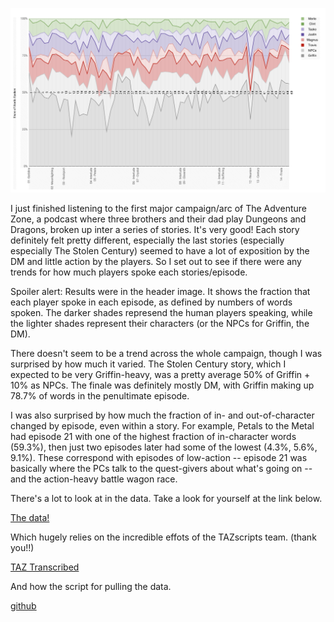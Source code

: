![Who speaks per episode](https://github.com/beekley/beekley.github.io/blob/master/images/2019-01-24.png?raw=true)

I just finished listening to the first major campaign/arc of The Adventure Zone, a podcast where three brothers and their dad play Dungeons and Dragons, broken up inter a series of stories. It's very good! Each story definitely felt pretty different, especially the last stories (especially especially The Stolen Century) seemed to have a lot of exposition by the DM and little action by the players. So I set out to see if there were any trends for how much players spoke each stories/episode.

Spoiler alert: Results were in the header image. It shows the fraction that each player spoke in each episode, as defined by numbers of words spoken. The darker shades represend the human players speaking, while the lighter shades represent their characters (or the NPCs for Griffin, the DM).

There doesn't seem to be a trend across the whole campaign, though I was surprised by how much it varied. The Stolen Century story, which I expected to be very Griffin-heavy, was a pretty average 50% of Griffin + 10% as NPCs. The finale was definitely mostly DM, with Griffin making up 78.7% of words in the penultimate episode.

I was also surprised by how much the fraction of in- and out-of-character changed by episode, even within a story. For example, Petals to the Metal had episode 21 with one of the highest fraction of in-character words (59.3%), then just two episodes later had some of the lowest (4.3%, 5.6%, 9.1%). These correspond with episodes of low-action -- episode 21 was basically where the PCs talk to the quest-givers about what's going on -- and the action-heavy battle wagon race.

There's a lot to look at in the data. Take a look for yourself at the link below.

[The data!](https://docs.google.com/spreadsheets/d/1WvFaEuBYaJeckfGyXmFzVsHgC9hUm71qPbOP7wcLKPA/edit?usp=sharing)

Which hugely relies on the incredible effots of the TAZscripts team. (thank you!!)

[TAZ Transcribed](http://tazscripts.tumblr.com/tazscripts)

And how the script for pulling the data.

[github](https://github.com/beekley/sandbox/tree/master/taz-share)
